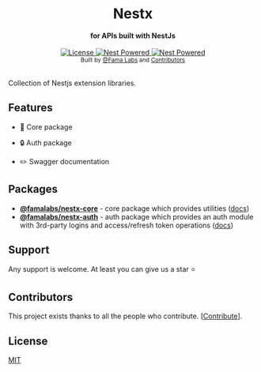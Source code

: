 <div align="center">
  <h1>Nestx</h1>
</div>
<div align="center">
  <strong>for APIs built with NestJs</strong>
</div>

<br />

<div align="center">
  <a href="https://github.com/famalabs/nestx/LICENSE">
    <img src="https://img.shields.io/badge/License-MIT-yellow.svg" alt="License" />
  </a>
  <a href="https://github.com/nestjs/nest">
    <img src="https://raw.githubusercontent.com/nestjsx/crud/master/img/nest-powered.svg?sanitize=true" alt="Nest Powered" />
  </a>
   <a href="https://lerna.js.org/">
    <img src="https://img.shields.io/badge/maintained%20with-lerna-cc00ff.svg" alt="Nest Powered" />
  </a>

</div>

<div align="center">
  <sub>Built by
  <a href="https://github.com/famalabs">@Fama Labs</a> and
  <a href="https://github.com/famalabs/nestx/graphs/contributors">
    Contributors
  </a>
</div>

<br />

Collection of Nestjs extension libraries.

## Features

- :dart: Core package

- :lock: Auth package

- :pencil2: Swagger documentation

## Packages

- [**@famalabs/nestx-core**](https://www.npmjs.com/package/@famalabs/nestx-core) - core package which provides utilities ([docs](https://github.com/famalabs/nestx/tree/master/packages/core))
- [**@famalabs/nestx-auth**](https://www.npmjs.com/package/@famalabs/nestx-auth) - auth package which provides an auth module with 3rd-party logins and access/refresh token operations ([docs](https://github.com/famalabs/nestx/tree/master/packages/auth))

## Support

Any support is welcome. At least you can give us a star :star:

## Contributors

This project exists thanks to all the people who contribute. [[Contribute](CONTRIBUTING.md)].

## License

[MIT](LICENSE)